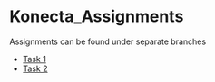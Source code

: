 # Konecta_Assignments

Assignments can be found under separate branches

<ul>
  <li>
    <a href="https://github.com/MostafaBelo/Konecta_Assignments/tree/Assignment_1">Task 1</a>
  </li>
  <li>
    <a href="https://github.com/MostafaBelo/Konecta_Assignments/tree/Assignment_2">Task 2</a>
  </li>
</ul>
